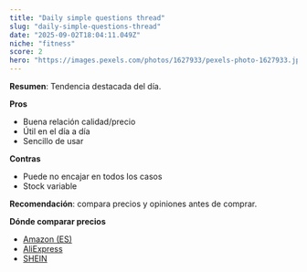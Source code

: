 ```yaml
---
title: "Daily simple questions thread"
slug: "daily-simple-questions-thread"
date: "2025-09-02T18:04:11.049Z"
niche: "fitness"
score: 2
hero: "https://images.pexels.com/photos/1627933/pexels-photo-1627933.jpeg?auto=compress&cs=tinysrgb&fit=crop&h=627&w=1200&auto=compress&cs=tinysrgb&w=1024&h=576&fit=crop"
---
```


**Resumen**: Tendencia destacada del día.

**Pros**
- Buena relación calidad/precio
- Útil en el día a día
- Sencillo de usar

**Contras**
- Puede no encajar en todos los casos
- Stock variable

**Recomendación**: compara precios y opiniones antes de comprar.

**Dónde comparar precios**
- [Amazon (ES)](https://www.amazon.es/s?k=Daily+simple+questions+thread&language=es_ES&tag=teknovashop25-21)
- [AliExpress](https://es.aliexpress.com/wholesale?SearchText=Daily+simple+questions+thread)
- [SHEIN](https://es.shein.com/pdsearch?keyword=Daily+simple+questions+thread)
